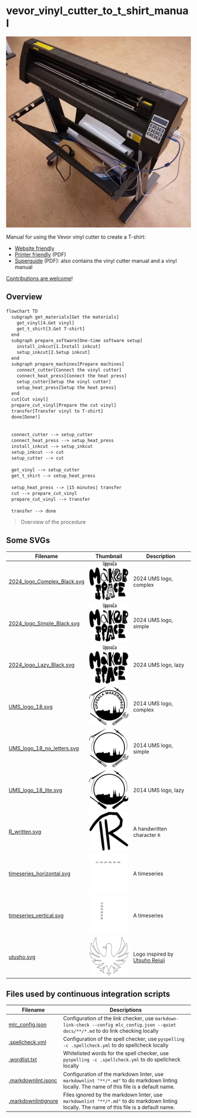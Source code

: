 # vevor_vinyl_cutter_to_t_shirt_manual

![Our Vevor vinyl cutter from an isometric perspective](vevor_vinyl_cutter_isometric.jpg)

Manual for using the Vevor vinyl cutter to create a T-shirt:

- [Website friendly](https://uppsala-makerspace.github.io/vevor_vinyl_cutter_to_t_shirt_manual/guide.html)
- [Printer friendly](guide.pdf) (PDF)
- [Superguide](super_guide.pdf) (PDF): also contains the vinyl cutter manual and a vinyl manual

[Contributions are welcome](CONTRIBUTING.md)!

## Overview

```mermaid
flowchart TD
  subgraph get_materials[Get the materials]
    get_vinyl[4.Get vinyl]
    get_t_shirt[3.Get T-shirt]
  end
  subgraph prepare_software[One-time software setup]
    install_inkcut[1.Install inkcut]
    setup_inkcut[2.Setup inkcut]
  end
  subgraph prepare_machines[Prepare machines]
    connect_cutter[Connect the vinyl cutter]
    connect_heat_press[Connect the heat press]
    setup_cutter[Setup the vinyl cutter]
    setup_heat_press[Setup the heat press]
  end
  cut[Cut vinyl]
  prepare_cut_vinyl[Prepare the cut vinyl]
  transfer[Transfer vinyl to T-shirt]
  done[Done!]


  connect_cutter --> setup_cutter
  connect_heat_press --> setup_heat_press
  install_inkcut --> setup_inkcut
  setup_inkcut --> cut
  setup_cutter --> cut

  get_vinyl --> setup_cutter
  get_t_shirt --> setup_heat_press

  setup_heat_press --> |15 minutes| transfer
  cut --> prepare_cut_vinyl
  prepare_cut_vinyl --> transfer

  transfer --> done
```

> Overview of the procedure

## Some SVGs

<!-- Some unavoidable long lines -->
<!-- markdownlint-disable MD013 -->

Filename                                                  |Thumbnail                                                                      |Description
----------------------------------------------------------|-------------------------------------------------------------------------------|---------------------------
[2024_logo_Complex_Black.svg](2024_logo_Complex_Black.svg)|![2024_logo_Complex_Black_thumbnail.png](2024_logo_Complex_Black_thumbnail.png)|2024 UMS logo, complex
[2024_logo_Simple_Black.svg](2024_logo_Simple_Black.svg)  |![2024_logo_Simple_Black_thumbnail.png](2024_logo_Simple_Black_thumbnail.png)  |2024 UMS logo, simple
[2024_logo_Lazy_Black.svg](2024_logo_Lazy_Black.svg)      |![2024_logo_Lazy_Black_thumbnail.png](2024_logo_Lazy_Black_thumbnail.png)      |2024 UMS logo, lazy
[UMS_logo_18.svg](UMS_logo_18.svg)                        |![UMS_logo_18_thumbnail.png](UMS_logo_18_thumbnail.png)                        |2014 UMS logo, complex
[UMS_logo_18_no_letters.svg](UMS_logo_18_no_letters.svg)  |![UMS_logo_18_no_letters_thumbnail.png](UMS_logo_18_no_letters_thumbnail.png)  |2014 UMS logo, simple
[UMS_logo_18_lite.svg](UMS_logo_18_lite.svg)              |![UMS_logo_18_lite_thumbnail.png](UMS_logo_18_lite_thumbnail.png)        |2014 UMS logo, lazy
[R_written.svg](R_written.svg)                            |![R_written_thumbnail.png](R_written_thumbnail.png)                            |A handwritten character `R`
[timeseries_horizontal.svg](timeseries_horizontal.svg)    |![timeseries_horizontal_thumbnail.png](timeseries_horizontal_thumbnail.png)    |A timeseries
[timeseries_vertical.svg](timeseries_vertical.svg)        |![timeseries_vertical_thumbnail.png](timeseries_vertical_thumbnail.png)        |A timeseries
[utusho.svg](utusho.svg)                                  |![utusho_thumbnail.png](utusho_thumbnail.png)                                  |Logo inspired by [Utsuho Reiuji](https://en.touhouwiki.net/wiki/Utsuho_Reiuji)

<!-- markdownlint-enable MD013 -->

## Files used by continuous integration scripts

Filename                              |Descriptions
--------------------------------------|--------------------------------------------------------------------------------------------------------------------------------------
[mlc_config.json](mlc_config.json)    |Configuration of the link checker, use `markdown-link-check --config mlc_config.json --quiet docs/**/*.md` to do link checking locally
[.spellcheck.yml](.spellcheck.yml)    |Configuration of the spell checker, use `pyspelling -c .spellcheck.yml` to do spellcheck locally
[.wordlist.txt](.wordlist.txt)        |Whitelisted words for the spell checker, use `pyspelling -c .spellcheck.yml` to do spellcheck locally
[.markdownlint.jsonc](.markdownlint.jsonc)|Configuration of the markdown linter, use `markdownlint "**/*.md"` to do markdown linting locally. The name of this file is a default name.
[.markdownlintignore](.markdownlintignore)|Files ignored by the markdown linter, use `markdownlint "**/*.md"` to do markdown linting locally. The name of this file is a default name.
